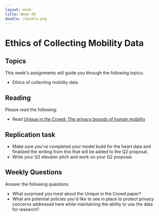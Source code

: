 ```yaml
---
layout: week
title: Week 09
doodle: /doodle.png
---
```


# Ethics of Collecting Mobility Data

## Topics

This week's assignments will guide you through the following topics:

* Ethics of collecting mobility data

## Reading

Please read the following:

* Read [Unique in the Crowd: The privacy bounds of human mobility](https://www.nature.com/articles/srep01376)

## Replication task

* Make sure you've completed your model build for the heart data and finalized the writing from this that will be added to the Q2 proposal.
* Write your Q2 elevator pitch and work on your Q2 proposal.



## Weekly Questions

Answer the following questions

* What surprised you most about the Unique in the Crowd paper?
* What are potential policies you'd like to see in place to protect privacy concerns addressed here while maintaining the ability to use the data for research? 
